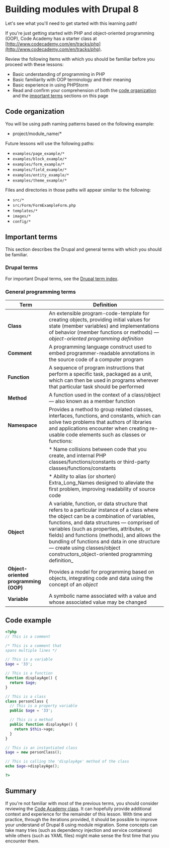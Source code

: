 <!--
{
"name" : "acquia-building-modules-intro",
"version" : "0.0.1",
"title" : "Introduction",
"description" : "What you need to get started with Drupal 8.",
"freshnessDate" : 2015-12-11,
"homepage" : "https://docs.acquia.com/articles/building-drupal-8-modules",
"canonicalSource" : "https://docs.acquia.com/articles/building-drupal-8-modules",
"license" : "CC BY-SA"
}
-->

<!-- @section -->

# Building modules with Drupal 8

Let's see what you'll need to get started with this learning path! 

If you're just getting started with PHP and object-oriented programming (OOP), Code Academy has a starter class at [http://www.codecademy.com/en/tracks/php](http://www.codecademy.com/en/tracks/php).

Review the following items with which you should be familiar before you proceed with these lessons:

*   Basic understanding of programming in PHP
*   Basic familiarity with OOP terminology and their meaning
*   Basic experience in using PHPStorm
*   Read and confirm your comprehension of both the [code organization](https://www.outlearn.com/module/pronovix/acquia-building-modules-intro) and the [important terms](https://www.outlearn.com/module/pronovix/acquia-building-modules-intro) sections on this page

<!-- @section -->

## Code organization

You will be using path naming patterns based on the following example:

*   project/module_name/*

Future lessons will use the following paths:

*   `examples/page_example/*`
*   `examples/block_example/*`
*   `examples/form_example/*`
*   `examples/field_example/*`
*   `examples/entity_example/*`
*   `examples/theme_example/*`

Files and directories in those paths will appear similar to the following:

*   `src/*`
*   `src/Form/FormExampleForm.php`
*   `templates/*`
*   `images/*`
*   `config/*`

<!-- @section -->

## Important terms

This section describes the Drupal and general terms with which you should be familiar.

### Drupal terms

For important Drupal terms, see the [Drupal term index](https://docs.acquia.com/articles/drupal-glossary).

### General programming terms

| Term | Definition |
| -------| -------- |
| **Class** | An extensible program-code-template for creating objects, providing initial values for state (member variables) and implementations of behavior (member functions or methods) —_object-oriented programming definition_ |
| **Comment** | A programming language construct used to embed programmer-readable annotations in the source code of a computer program |
| **Function** | A sequence of program instructions that perform a specific task, packaged as a unit, which can then be used in programs wherever that particular task should be performed |
| **Method** | A function used in the context of a class/object — also known as a member function |
| **Namespace** | Provides a method to group related classes, interfaces, functions, and constants, which can solve two problems that authors of libraries and applications encounter when creating re-usable code elements such as classes or functions:
|| * Name collisions between code that you create, and internal PHP classes/functions/constants or third-party classes/functions/constants |
|| * Ability to alias (or shorten) Extra_Long_Names designed to alleviate the first problem, improving readability of source code |
| **Object** | A variable, function, or data structure that refers to a particular instance of a class where the object can be a combination of variables, functions, and data structures — comprised of variables (such as properties, attributes, or fields) and functions (methods), and allows the bundling of functions and data in one structure — create using classes/object constructors_object-oriented programming definition_ |
| **Object-oriented programming (OOP)** | Provides a model for programming based on objects, integrating code and data using the concept of an _object_ |
| **Variable** | A symbolic name associated with a value and whose associated value may be changed |

<!-- @section -->

## Code example

```php
<?php
// This is a comment

/* This is a comment that
spans multiple lines */

// This is a variable
$age = '33';

// This is a function
function displayAge() {
  return $age;
}

// This is a class
class personClass {
  // This is a property variable
  public $age = '33';

  // This is a method
  public function displayAge() {
    return $this->age;
  }
}

// This is an instantiated class
$age = new personClass();

// This is calling the 'displayAge' method of the class
echo $age->displayAge();

?>
```

<!-- @section -->

## Summary

If you're not familiar with most of the previous terms, you should consider reviewing the [Code Academy class](http://www.codecademy.com/en/tracks/php). It can hopefully provide additional context and experience for the remainder of this lesson. With time and practice, through the iterations provided, it should be possible to improve your understand of Drupal 8 using module migration. Some concepts can take many tries (such as dependency injection and service containers) while others (such as YAML files) might make sense the first time that you encounter them.
